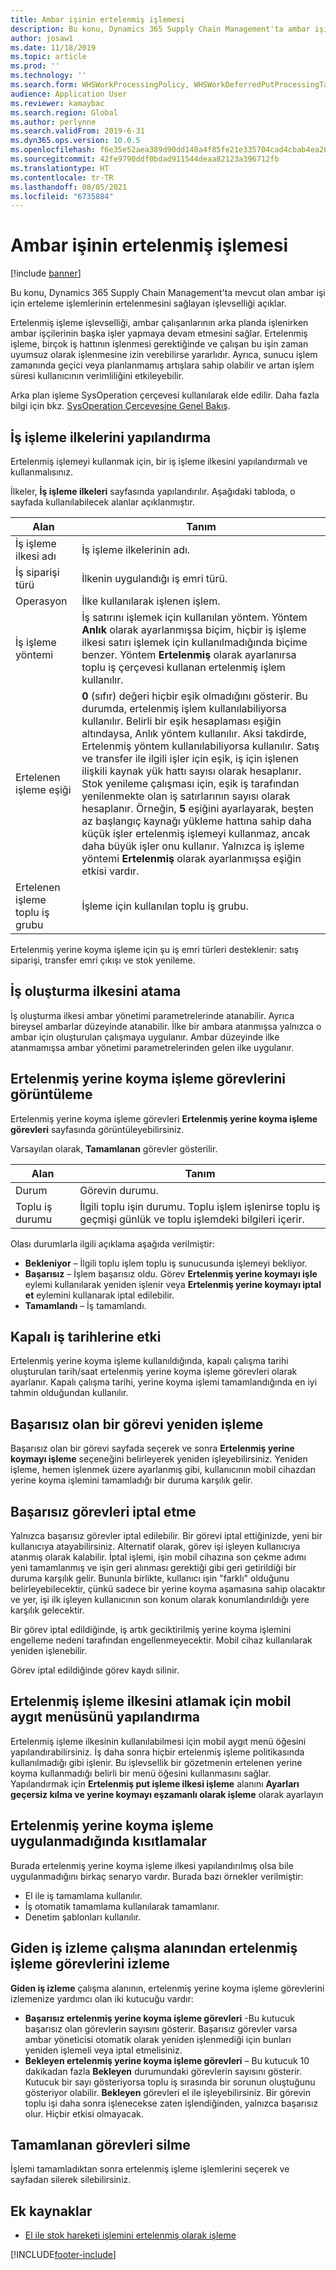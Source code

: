 ```yaml
---
title: Ambar işinin ertelenmiş işlemesi
description: Bu konu, Dynamics 365 Supply Chain Management'ta ambar işi koyma işlemlerinin ertelenmiş işlenmesini sağlayan işlevselliği açıklar.
author: josaw1
ms.date: 11/18/2019
ms.topic: article
ms.prod: ''
ms.technology: ''
ms.search.form: WHSWorkProcessingPolicy, WHSWorkDeferredPutProcessingTask
audience: Application User
ms.reviewer: kamaybac
ms.search.region: Global
ms.author: perlynne
ms.search.validFrom: 2019-6-31
ms.dyn365.ops.version: 10.0.5
ms.openlocfilehash: f6e35e52aea389d90dd140a4f85fe21e335704cad4cbab4ea26bcad1fd6774eb
ms.sourcegitcommit: 42fe9790ddf0bdad911544deaa82123a396712fb
ms.translationtype: HT
ms.contentlocale: tr-TR
ms.lasthandoff: 08/05/2021
ms.locfileid: "6735884"
---
```

# <a name="deferred-processing-of-warehouse-work"></a>Ambar işinin ertelenmiş işlemesi

[!include [banner](../includes/banner.md)]

Bu konu, Dynamics 365 Supply Chain Management'ta mevcut olan ambar işi için erteleme işlemlerinin ertelenmesini sağlayan işlevselliği açıklar.

Ertelenmiş işleme işlevselliği, ambar çalışanlarının arka planda işlenirken ambar işçilerinin başka işler yapmaya devam etmesini sağlar. Ertelenmiş işleme, birçok iş hattının işlenmesi gerektiğinde ve çalışan bu işin zaman uyumsuz olarak işlenmesine izin verebilirse yararlıdır. Ayrıca, sunucu işlem zamanında geçici veya planlanmamış artışlara sahip olabilir ve artan işlem süresi kullanıcının verimliliğini etkileyebilir.

Arka plan işleme SysOperation çerçevesi kullanılarak elde edilir. Daha fazla bilgi için bkz. [SysOperation Çerçevesine Genel Bakış](/dynamicsax-2012/developer/sysoperation-framework-overview).

## <a name="configuring-the-work-processing-policies"></a>İş işleme ilkelerini yapılandırma

Ertelenmiş işlemeyi kullanmak için, bir iş işleme ilkesini yapılandırmalı ve kullanmalısınız.

İlkeler, **İş işleme ilkeleri** sayfasında yapılandırılır. Aşağıdaki tabloda, o sayfada kullanılabilecek alanlar açıklanmıştır.

| Alan                           | Tanım |
|---------------------------------|-------------|
| İş işleme ilkesi adı     | İş işleme ilkelerinin adı. |
| İş siparişi türü                 | İlkenin uygulandığı iş emri türü. |
| Operasyon                       | İlke kullanılarak işlenen işlem. |
| İş işleme yöntemi          | İş satırını işlemek için kullanılan yöntem. Yöntem **Anlık** olarak ayarlanmışsa biçim, hiçbir iş işleme ilkesi satırı işlemek için kullanılmadığında biçime benzer. Yöntem **Ertelenmiş** olarak ayarlanırsa toplu iş çerçevesi kullanan ertelenmiş işlem kullanılır. |
| Ertelenen işleme eşiği   | **0** (sıfır) değeri hiçbir eşik olmadığını gösterir. Bu durumda, ertelenmiş işlem kullanılabiliyorsa kullanılır. Belirli bir eşik hesaplaması eşiğin altındaysa, Anlık yöntem kullanılır. Aksi takdirde, Ertelenmiş yöntem kullanılabiliyorsa kullanılır. Satış ve transfer ile ilgili işler için eşik, iş için işlenen ilişkili kaynak yük hattı sayısı olarak hesaplanır. Stok yenileme çalışması için, eşik iş tarafından yenilenmekte olan iş satırlarının sayısı olarak hesaplanır. Örneğin, **5** eşiğini ayarlayarak, beşten az başlangıç kaynağı yükleme hattına sahip daha küçük işler ertelenmiş işlemeyi kullanmaz, ancak daha büyük işler onu kullanır. Yalnızca iş işleme yöntemi **Ertelenmiş** olarak ayarlanmışsa eşiğin etkisi vardır. |
| Ertelenen işleme toplu iş grubu |İşleme için kullanılan toplu iş grubu. |

Ertelenmiş yerine koyma işleme için şu iş emri türleri desteklenir: satış siparişi, transfer emri çıkışı ve stok yenileme.

## <a name="assigning-the-work-creation-policy"></a>İş oluşturma ilkesini atama

İş oluşturma ilkesi ambar yönetimi parametrelerinde atanabilir. Ayrıca bireysel ambarlar düzeyinde atanabilir. İlke bir ambara atanmışsa yalnızca o ambar için oluşturulan çalışmaya uygulanır. Ambar düzeyinde ilke atanmamışsa ambar yönetimi parametrelerinden gelen ilke uygulanır.

## <a name="viewing-the-deferred-put-processing-tasks"></a>Ertelenmiş yerine koyma işleme görevlerini görüntüleme

Ertelenmiş yerine koyma işleme görevleri **Ertelenmiş yerine koyma işleme görevleri** sayfasında görüntüleyebilirsiniz.

Varsayılan olarak, **Tamamlanan** görevler gösterilir.

| Alan            | Tanım |
|------------------|-------------|
| Durum           | Görevin durumu. |
| Toplu iş durumu | İlgili toplu işin durumu. Toplu işlem işlenirse toplu iş geçmişi günlük ve toplu işlemdeki bilgileri içerir. |

Olası durumlarla ilgili açıklama aşağıda verilmiştir:

- **Bekleniyor** – İlgili toplu işlem toplu iş sunucusunda işlemeyi bekliyor.
- **Başarısız** – İşlem başarısız oldu. Görev **Ertelenmiş yerine koymayı işle** eylemi kullanılarak yeniden işlenir veya **Ertelenmiş yerine koymayı iptal et** eylemini kullanarak iptal edilebilir.
- **Tamamlandı** – İş tamamlandı.

## <a name="impact-on-closed-work-dates"></a>Kapalı iş tarihlerine etki

Ertelenmiş yerine koyma işleme kullanıldığında, kapalı çalışma tarihi oluşturulan tarih/saat ertelenmiş yerine koyma işleme görevleri olarak ayarlanır. Kapalı çalışma tarihi, yerine koyma işlemi tamamlandığında en iyi tahmin olduğundan kullanılır.

## <a name="reprocessing-a-failed-task"></a>Başarısız olan bir görevi yeniden işleme

Başarısız olan bir görevi sayfada seçerek ve sonra **Ertelenmiş yerine koymayı işleme** seçeneğini belirleyerek yeniden işleyebilirsiniz. Yeniden işleme, hemen işlenmek üzere ayarlanmış gibi, kullanıcının mobil cihazdan yerine koyma işlemini tamamladığı bir duruma karşılık gelir.

## <a name="canceling-failed-tasks"></a>Başarısız görevleri iptal etme

Yalnızca başarısız görevler iptal edilebilir. Bir görevi iptal ettiğinizde, yeni bir kullanıcıya atayabilirsiniz. Alternatif olarak, görev işi işleyen kullanıcıya atanmış olarak kalabilir. İptal işlemi, işin mobil cihazına son çekme adımı yeni tamamlanmış ve işin geri alınması gerektiği gibi geri getirildiği bir duruma karşılık gelir. Bununla birlikte, kullanıcı işin "farklı" olduğunu belirleyebilecektir, çünkü sadece bir yerine koyma aşamasına sahip olacaktır ve yer, işi ilk işleyen kullanıcının son konum olarak konumlandırıldığı yere karşılık gelecektir.

Bir görev iptal edildiğinde, iş artık geciktirilmiş yerine koyma işlemini engelleme nedeni tarafından engellenmeyecektir. Mobil cihaz kullanılarak yeniden işlenebilir.

Görev iptal edildiğinde görev kaydı silinir.

## <a name="configuring-the-mobile-device-menu-to-skip-the-deferred-processing-policy"></a>Ertelenmiş işleme ilkesini atlamak için mobil aygıt menüsünü yapılandırma

Ertelenmiş işleme ilkesinin kullanılabilmesi için mobil aygıt menü öğesini yapılandırabilirsiniz. İş daha sonra hiçbir ertelenmiş işleme politikasında kullanılmadığı gibi işlenir. Bu işlevsellik bir gözetmenin ertelenen yerine koyma kullanmadığı belirli bir menü öğesini kullanmasını sağlar. Yapılandırmak için **Ertelenmiş put işleme ilkesi işleme** alanını **Ayarları geçersiz kılma ve yerine koymayı eşzamanlı olarak işleme** olarak ayarlayın 

## <a name="restrictions-when-the-deferred-put-processing-isnt-applied"></a>Ertelenmiş yerine koyma işleme uygulanmadığında kısıtlamalar

Burada ertelenmiş yerine koyma işleme ilkesi yapılandırılmış olsa bile uygulanmadığını birkaç senaryo vardır. Burada bazı örnekler verilmiştir:

- El ile iş tamamlama kullanılır.
- İş otomatik tamamlama kullanılarak tamamlanır.
- Denetim şablonları kullanılır.


## <a name="monitoring-the-deferred-processing-tasks-from-the-outbound-work-monitoring-workspace"></a>Giden iş izleme çalışma alanından ertelenmiş işleme görevlerini izleme

**Giden iş izleme** çalışma alanının, ertelenmiş yerine koyma işleme görevlerini izlemenize yardımcı olan iki kutucuğu vardır:

- **Başarısız ertelenmiş yerine koyma işleme görevleri** -Bu kutucuk başarısız olan görevlerin sayısını gösterir. Başarısız görevler varsa ambar yöneticisi otomatik olarak yeniden işlenmediği için bunları yeniden işlemeli veya iptal etmelisiniz.
- **Bekleyen ertelenmiş yerine koyma işleme görevleri** – Bu kutucuk 10 dakikadan fazla **Bekleyen** durumundaki görevlerin sayısını gösterir. Kutucuk bir sayı gösteriyorsa toplu iş sırasında bir sorunun oluştuğunu gösteriyor olabilir. **Bekleyen** görevleri el ile işleyebilirsiniz. Bir görevin toplu işi daha sonra işlenecekse zaten işlendiğinden, yalnızca başarısız olur. Hiçbir etkisi olmayacak.

## <a name="deleting-completed-tasks"></a>Tamamlanan görevleri silme

İşlemi tamamladıktan sonra ertelenmiş işleme işlemlerini seçerek ve sayfadan silerek silebilirsiniz.

## <a name="additional-resources"></a>Ek kaynaklar

- [El ile stok hareketi işlemini ertelenmiş olarak işleme](deferred-processing-manual-inventory-movement.md)

[!INCLUDE[footer-include](../../includes/footer-banner.md)]